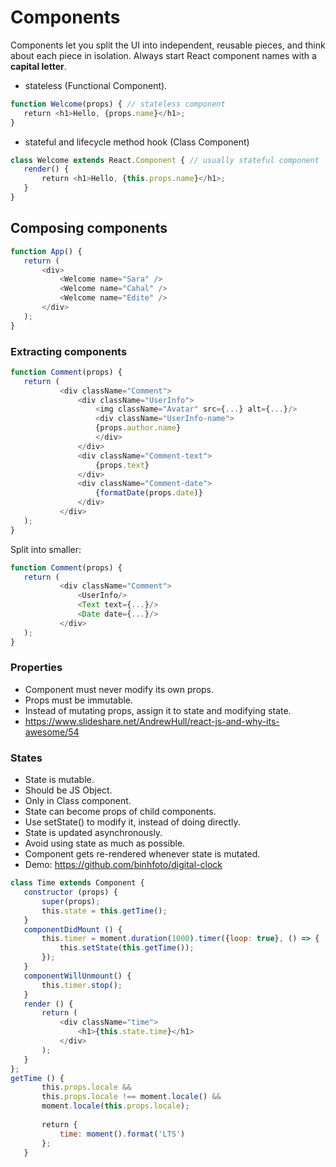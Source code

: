 # Components

Components let you split the UI into independent, reusable pieces, and think about each piece in isolation. Always start React component names with a **capital letter**.

- stateless (Functional Component).

```javascript
function Welcome(props) { // stateless component
   return <h1>Hello, {props.name}</h1>;
}
```

- stateful and lifecycle method hook (Class Component)

```javascript
class Welcome extends React.Component { // usually stateful component
   render() {
       return <h1>Hello, {this.props.name}</h1>;
   }
}
```

## Composing components

```javascript
function App() {
   return (
       <div>
           <Welcome name="Sara" />
           <Welcome name="Cahal" />
           <Welcome name="Edite" />
       </div>
   );
}
```

### Extracting components

```javascript
function Comment(props) {
   return (
           <div className="Comment">
               <div className="UserInfo">
                   <img className="Avatar" src={...} alt={...}/>
                   <div className="UserInfo-name">
                   {props.author.name}
                   </div>
               </div>
               <div className="Comment-text">
                   {props.text}
               </div>
               <div className="Comment-date">
                   {formatDate(props.date)}
               </div>
           </div>
   );
}
```

Split into smaller:

```javascript
function Comment(props) {
   return (
           <div className="Comment">
               <UserInfo/>
               <Text text={...}/>
               <Date date={...}/>
           </div>
   );
}
```

### Properties

- Component must never modify its own props.
- Props must be immutable.  
- Instead of mutating props, assign it to state and modifying state.
- https://www.slideshare.net/AndrewHull/react-js-and-why-its-awesome/54

### States

- State is mutable.
- Should be JS Object.
- Only in Class component.
- State can become props of child components.  
- Use setState() to modify it, instead of doing directly.
- State is updated asynchronously.
- Avoid using state as much as possible.
- Component gets re-rendered whenever state is mutated.
- Demo: https://github.com/binhfoto/digital-clock


```javascript
class Time extends Component {
   constructor (props) {
       super(props);
       this.state = this.getTime();
   }
   componentDidMount () {
       this.timer = moment.duration(1000).timer({loop: true}, () => {
           this.setState(this.getTime());
       });
   }
   componentWillUnmount() {
       this.timer.stop();
   }
   render () {
       return (
           <div className="time">
               <h1>{this.state.time}</h1>
           </div>
       );
   }
};
getTime () {
       this.props.locale &&
       this.props.locale !== moment.locale() &&
       moment.locale(this.props.locale);
  
       return {
           time: moment().format('LTS')
       };
   }
```
